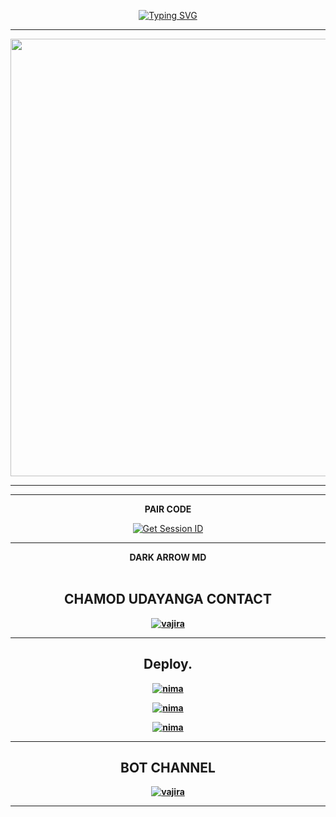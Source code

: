 <div align="center">
     
 [![Typing SVG](https://readme-typing-svg.herokuapp.com?font=Rockstar-ExtraBold&color=F01&lines=DARK+ARROW+MD+ＷＨＡＴＳＡＰＰ+ＢＯＴ+V1)](https://git.io/typing-svg)



<div align="center">
</p

<hr>

<hr>

<p align="center">
<a href="https://github.com/SHANUWATECH/DARK-X-MD.git">
    <img src="https://i.imgur.com/Mbf0TTB.jpeg"  width="700px">
</a>
<hr>

<hr>
<b>PAIR CODE</b>

<a href='https://pair-web-public.koyeb.app/' target="_blank"><img alt='Get Session ID' src='https://img.shields.io/badge/Click here to get your session id-blue?style=for-the-badge&logo=opencv&logoColor=white'/></a>

<hr>
<b><summary>DARK ARROW MD</summary><br>

## CHAMOD UDAYANGA CONTACT 

[![vajira](https://telegra.ph/file/99460844d012cad1b7ee4.jpg)](https://wa.me/94775909265)

<hr>
</details>


## Deploy.
 [![nima](https://img.shields.io/badge/dark_arrow_md_deploy_on_heroku-430098?style=for-the-badge&logo=heroku&logoColor=white&buttcode=1n2i3m4a)](https://dashboard.heroku.com/new?template=https://github.com/Dark-Arrow-1/Dark-Arrow-Md)
  
[![nima](https://img.shields.io/badge/dark_arrow_md_deploy_on_railway-0B0D0E?style=for-the-badge&logo=railway&logoColor=white&buttcode=1n2i3m4a)](https://railway.app?referralCode=queen-elisa)
   
[![nima](https://img.shields.io/badge/dark_arrow_md_deploy_on_render-000000?style=for-the-badge&logo=render&logoColor=white&buttcode=1n2i3m4a)](https://docs.render.com/free)

<hr>

## BOT CHANNEL 

[![vajira](https://telegra.ph/file/99460844d012cad1b7ee4.jpg)](https://whatsapp.com/channel/0029VarcuQjIyPtYfUvAz62F)
<hr>
</details>
